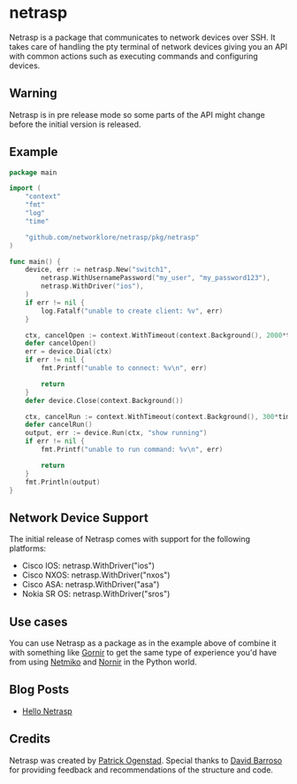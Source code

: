 netrasp
=======

Netrasp is a package that communicates to network devices over SSH. It takes
care of handling the pty terminal of network devices giving you an API with
common actions such as executing commands and configuring devices.

Warning
-------
Netrasp is in pre release mode so some parts of the API might change before
the initial version is released.

Example
-------

```go
package main

import (
	"context"
	"fmt"
	"log"
	"time"

	"github.com/networklore/netrasp/pkg/netrasp"
)

func main() {
	device, err := netrasp.New("switch1",
		netrasp.WithUsernamePassword("my_user", "my_password123"),
		netrasp.WithDriver("ios"),
	)
	if err != nil {
		log.Fatalf("unable to create client: %v", err)
	}

	ctx, cancelOpen := context.WithTimeout(context.Background(), 2000*time.Millisecond)
	defer cancelOpen()
	err = device.Dial(ctx)
	if err != nil {
		fmt.Printf("unable to connect: %v\n", err)

		return
	}
	defer device.Close(context.Background())

	ctx, cancelRun := context.WithTimeout(context.Background(), 300*time.Millisecond)
	defer cancelRun()
	output, err := device.Run(ctx, "show running")
	if err != nil {
		fmt.Printf("unable to run command: %v\n", err)

		return
	}
	fmt.Println(output)
}
```

Network Device Support
----------------------
The initial release of Netrasp comes with support for the following platforms:

* Cisco IOS: netrasp.WithDriver("ios")
* Cisco NXOS: netrasp.WithDriver("nxos")
* Cisco ASA: netrasp.WithDriver("asa")
* Nokia SR OS: netrasp.WithDriver("sros")

Use cases
---------

You can use Netrasp as a package as in the example above of combine it with
something like [Gornir](https://github.com/nornir-automation/gornir) to get
the same type of experience you'd have from using [Netmiko](https://github.com/ktbyers/netmiko)
and [Nornir](https://github.com/nornir-automation/nornir) in the Python world.

Blog Posts
----------

* [Hello Netrasp](https://networklore.com/hello-netrasp/)

Credits
-------

Netrasp was created by [Patrick Ogenstad](https://github.com/ogenstad). Special
thanks to [David Barroso](https://github.com/dbarrosop) for providing feedback
and recommendations of the structure and code.
